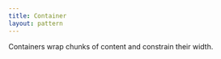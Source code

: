 ```yaml
---
title: Container
layout: pattern
---
```


Containers wrap chunks of content and constrain their width.